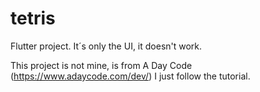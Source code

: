 # tetris

Flutter project. It´s only the UI, it doesn't work.

This project is not mine, is from A Day Code (https://www.adaycode.com/dev/) I just follow the tutorial.
